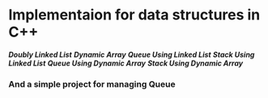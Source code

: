 # Implementaion for data structures in C++
***Doubly Linked List*** 
***Dynamic Array*** 
***Queue Using Linked List*** 
***Stack Using Linked List*** 
***Queue Using Dynamic Array*** 
***Stack Using Dynamic Array*** 
### And a simple project for managing Queue